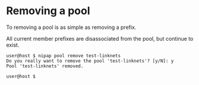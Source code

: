 # Removing a pool
To removing a pool is as simple as removing a prefix.

All current member prefixes are disassociated from the pool, but continue to exist.
```
user@host $ nipap pool remove test-linknets
Do you really want to remove the pool 'test-linknets'? [y/N]: y
Pool 'test-linknets' removed.

user@host $
```


